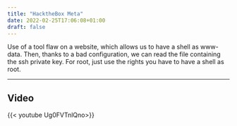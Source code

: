 ```yaml
---
title: "HacktheBox Meta"
date: 2022-02-25T17:06:08+01:00
draft: false
---
```


Use of a tool flaw on a website, which allows us to have a shell as www-data. Then, thanks to a bad configuration, we can read the file containing the ssh private key. For root, just use the rights you have to have a shell as root.
<!--more-->

---

## Video 

{{< youtube Ug0FVTnlQno>}}

